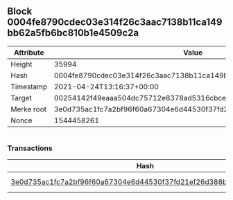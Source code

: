 ## Block 0004fe8790cdec03e314f26c3aac7138b11ca149bb62a5fb6bc810b1e4509c2a

Attribute | Value
--- | ---
Height | 35994
Hash | 0004fe8790cdec03e314f26c3aac7138b11ca149bb62a5fb6bc810b1e4509c2a
Timestamp | 2021-04-24T13:16:37+00:00
Target | 00254142f49eaaa504dc75712e8378ad5316cbcead634704b3734b6271167cc4
Merke root | 3e0d735ac1fc7a2bf96f60a67304e6d44530f37fd21ef26d388b3915a80961c2
Nonce | 1544458261

```

```

### Transactions

Hash | Amount
--- | ---
[3e0d735ac1fc7a2bf96f60a67304e6d44530f37fd21ef26d388b3915a80961c2](3e0d735ac1fc7a2bf96f60a67304e6d44530f37fd21ef26d388b3915a80961c2.md) | 10.00000000 SKEPTI 
